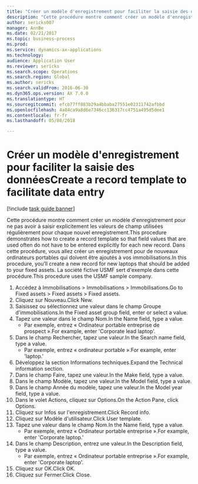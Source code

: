 ```yaml
--- 
title: "Créer un modèle d'enregistrement pour faciliter la saisie des données"
description: "Cette procédure montre comment créer un modèle d'enregistrement pour ne pas avoir à saisir explicitement les valeurs de champ utilisées régulièrement pour chaque nouvel enregistrement."
author: sericks007
manager: AnnBe
ms.date: 02/21/2017
ms.topic: business-process
ms.prod: 
ms.service: dynamics-ax-applications
ms.technology: 
audience: Application User
ms.reviewer: sericks
ms.search.scope: Operations
ms.search.region: Global
ms.author: sericks
ms.search.validFrom: 2016-06-30
ms.dyn365.ops.version: AX 7.0.0
ms.translationtype: HT
ms.sourcegitcommit: efcb77ff883b29a4bbaba27551e02311742afbbd
ms.openlocfilehash: 4a84ca9a8d6e7346cc136317cc4751a495d5dee1
ms.contentlocale: fr-fr
ms.lasthandoff: 05/08/2018

---
```

# <a name="create-a-record-template-to-facilitate-data-entry"></a><span data-ttu-id="5d53c-103">Créer un modèle d'enregistrement pour faciliter la saisie des données</span><span class="sxs-lookup"><span data-stu-id="5d53c-103">Create a record template to facilitate data entry</span></span>

[!include [task guide banner](../../includes/task-guide-banner.md)]

<span data-ttu-id="5d53c-104">Cette procédure montre comment créer un modèle d'enregistrement pour ne pas avoir à saisir explicitement les valeurs de champ utilisées régulièrement pour chaque nouvel enregistrement.</span><span class="sxs-lookup"><span data-stu-id="5d53c-104">This procedure demonstrates how to create a record template so that field values that are used often do not have to be entered explicitly for each new record.</span></span> <span data-ttu-id="5d53c-105">Dans cette procédure, vous allez créer un enregistrement pour de nouveaux ordinateurs portables qui doivent être ajoutés à vos immobilisations.</span><span class="sxs-lookup"><span data-stu-id="5d53c-105">In this procedure, you’ll create a new record for new laptops that should be added to your fixed assets.</span></span> <span data-ttu-id="5d53c-106">La société fictive USMF sert d'exemple dans cette procédure.</span><span class="sxs-lookup"><span data-stu-id="5d53c-106">This procedure uses the USMF sample company.</span></span>

1. <span data-ttu-id="5d53c-107">Accédez à Immobilisations > Immobilisations > Immobilisations.</span><span class="sxs-lookup"><span data-stu-id="5d53c-107">Go to Fixed assets > Fixed assets > Fixed assets.</span></span>
2. <span data-ttu-id="5d53c-108">Cliquez sur Nouveau.</span><span class="sxs-lookup"><span data-stu-id="5d53c-108">Click New.</span></span>
3. <span data-ttu-id="5d53c-109">Saisissez ou sélectionnez une valeur dans le champ Groupe d'immobilisations.</span><span class="sxs-lookup"><span data-stu-id="5d53c-109">In the Fixed asset group field, enter or select a value.</span></span>
4. <span data-ttu-id="5d53c-110">Tapez une valeur dans le champ Nom.</span><span class="sxs-lookup"><span data-stu-id="5d53c-110">In the Name field, type a value.</span></span>
    * <span data-ttu-id="5d53c-111">Par exemple, entrez « Ordinateur portable entreprise de prospect ».</span><span class="sxs-lookup"><span data-stu-id="5d53c-111">For example, enter 'Corporate lead laptop'.</span></span>  
5. <span data-ttu-id="5d53c-112">Dans le champ Rechercher, tapez une valeur.</span><span class="sxs-lookup"><span data-stu-id="5d53c-112">In the Search name field, type a value.</span></span>
    * <span data-ttu-id="5d53c-113">Par exemple, entrez « ordinateur portable ».</span><span class="sxs-lookup"><span data-stu-id="5d53c-113">For example, enter 'laptop.'</span></span>  
6. <span data-ttu-id="5d53c-114">Développez la section Informations techniques.</span><span class="sxs-lookup"><span data-stu-id="5d53c-114">Expand the Technical information section.</span></span>
7. <span data-ttu-id="5d53c-115">Dans le champ Faire, tapez une valeur.</span><span class="sxs-lookup"><span data-stu-id="5d53c-115">In the Make field, type a value.</span></span>
8. <span data-ttu-id="5d53c-116">Dans le champ Modèle, tapez une valeur.</span><span class="sxs-lookup"><span data-stu-id="5d53c-116">In the Model field, type a value.</span></span>
9. <span data-ttu-id="5d53c-117">Dans le champ Année du modèle, tapez une valeur.</span><span class="sxs-lookup"><span data-stu-id="5d53c-117">In the Model year field, type a value.</span></span>
10. <span data-ttu-id="5d53c-118">Dans le volet Actions, cliquez sur Options.</span><span class="sxs-lookup"><span data-stu-id="5d53c-118">On the Action Pane, click Options.</span></span>
11. <span data-ttu-id="5d53c-119">Cliquez sur Infos sur l'enregistrement.</span><span class="sxs-lookup"><span data-stu-id="5d53c-119">Click Record info.</span></span>
12. <span data-ttu-id="5d53c-120">Cliquez sur Modèle d'utilisateur.</span><span class="sxs-lookup"><span data-stu-id="5d53c-120">Click User template.</span></span>
13. <span data-ttu-id="5d53c-121">Tapez une valeur dans le champ Nom.</span><span class="sxs-lookup"><span data-stu-id="5d53c-121">In the Name field, type a value.</span></span>
    * <span data-ttu-id="5d53c-122">Par exemple, entrez « Ordinateur portable entreprise ».</span><span class="sxs-lookup"><span data-stu-id="5d53c-122">For example, enter 'Corporate laptop.'</span></span>  
14. <span data-ttu-id="5d53c-123">Dans le champ Description, entrez une valeur.</span><span class="sxs-lookup"><span data-stu-id="5d53c-123">In the Description field, type a value.</span></span>
    * <span data-ttu-id="5d53c-124">Par exemple, entrez « Ordinateur portable entreprise ».</span><span class="sxs-lookup"><span data-stu-id="5d53c-124">For example, enter 'Corporate laptop'.</span></span>  
15. <span data-ttu-id="5d53c-125">Cliquez sur OK.</span><span class="sxs-lookup"><span data-stu-id="5d53c-125">Click OK.</span></span>
16. <span data-ttu-id="5d53c-126">Cliquez sur Fermer.</span><span class="sxs-lookup"><span data-stu-id="5d53c-126">Click Close.</span></span>



